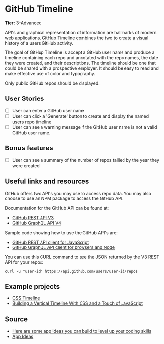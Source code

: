 # GitHub Timeline

**Tier:** 3-Advanced

API's and graphical representation of information are hallmarks of modern
web applications. GitHub Timeline combines the two to create a visual history
of a users GitHub activity.

The goal of GitHup Timeline is accept a GitHub user name and produce a
timeline containing each repo and annotated with the repo names, the date
they were created, and their descriptions. The timeline should be one that
could be shared with a prospective employer. It should be easy to read and
make effective use of color and typography.

Only public GitHub repos should be displayed.

## User Stories

-   [ ] User can enter a GitHub user name
-   [ ] User can click a 'Generate' button to create and display the named
        users repo timeline
-   [ ] User can see a warning message if the GitHub user name is not a valid
        GitHub user name.

## Bonus features

-   [ ] User can see a summary of the number of repos tallied by the year they
        were created

## Useful links and resources

GitHub offers two API's you may use to access repo data. You may also choose
to use an NPM package to access the GitHub API.

Documentation for the GitHub API can be found at:

-   [GitHub REST API V3](https://developer.github.com/v3/)
-   [GitHub GraphQL API V4](https://developer.github.com/v4/)

Sample code showing how to use the GitHub API's are:

-   [GitHub REST API client for JavaScript ](https://github.com/octokit/rest.js/)
-   [GitHub GraphQL API client for browsers and Node](https://github.com/octokit/graphql.js)

You can use this CURL command to see the JSON returned by the V3 REST API for
your repos:

```
curl -u "user-id" https://api.github.com/users/user-id/repos
```

## Example projects

-   [CSS Timeline](https://codepen.io/NilsWe/pen/FemfK)
-   [Building a Vertical Timeline With CSS and a Touch of JavaScript](https://codepen.io/tutsplus/pen/QNeJgR)

## Source

* [Here are some app ideas you can build to level up your coding skills](https://medium.com/free-code-camp/here-are-some-app-ideas-you-can-build-to-level-up-your-coding-skills-39618291f672)
* [App Ideas](https://github.com/florinpop17/app-ideas/blob/master/Projects/Notes-App.md)
